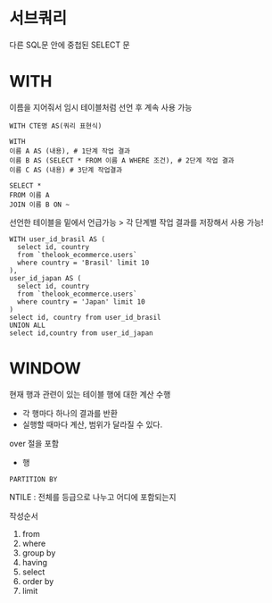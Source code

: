 서브쿼리
=======

다른 SQL문 안에 중첩된 SELECT 문

WITH
===
이름을 지어줘서 임시 테이블처럼 선언 후 계속 사용 가능

```
WITH CTE명 AS(쿼리 표현식)
```
```
WITH
이름 A AS (내용), # 1단계 작업 결과
이름 B AS (SELECT * FROM 이름 A WHERE 조건), # 2단계 작업 결과
이름 C AS (내용) # 3단계 작업결과

SELECT *
FROM 이름 A
JOIN 이름 B ON ~
```
선언한 테이블을 밑에서 언급가능 > 각 단계별 작업 결과를 저장해서 사용 가능!

```
WITH user_id_brasil AS (
  select id, country 
  from `thelook_ecommerce.users` 
  where country = 'Brasil' limit 10
),
user_id_japan AS (
  select id, country 
  from `thelook_ecommerce.users` 
  where country = 'Japan' limit 10
)
select id, country from user_id_brasil
UNION ALL
select id,country from user_id_japan
```

WINDOW
=====
현재 행과 관련이 있는 테이블 행에 대한 계산 수행
- 각 행마다 하나의 결과를 반환
- 실행할 때마다 계산, 범위가 달라질 수 있다. 

over 절을 포함
- 행

```
PARTITION BY

```

NTILE : 전체를 등급으로 나누고 어디에 포함되는지

작성순서
1. from
2. where
3. group by
4. having
5. select
6. order by
7. limit
